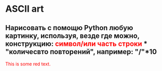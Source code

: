 # ASCII art
## Нарисовать с помощю Python любую картинку, используя, везде где можно, конструкцию:   <font color="red">символ/или часть строки</font> * "количесвто повторений", например: "/"*10 

<p style='color:red'>This is some red text.</p>
